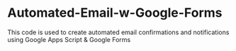 # Automated-Email-w-Google-Forms
This code is used to create automated email confirmations and notifications using Google Apps Script &amp; Google Forms
